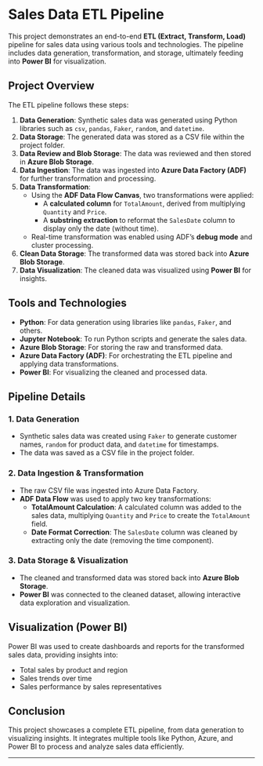 # Sales Data ETL Pipeline

This project demonstrates an end-to-end **ETL (Extract, Transform, Load)** pipeline for sales data using various tools and technologies. The pipeline includes data generation, transformation, and storage, ultimately feeding into **Power BI** for visualization.

## Project Overview

The ETL pipeline follows these steps:
1. **Data Generation**: Synthetic sales data was generated using Python libraries such as `csv`, `pandas`, `Faker`, `random`, and `datetime`.
2. **Data Storage**: The generated data was stored as a CSV file within the project folder.
3. **Data Review and Blob Storage**: The data was reviewed and then stored in **Azure Blob Storage**.
4. **Data Ingestion**: The data was ingested into **Azure Data Factory (ADF)** for further transformation and processing.
5. **Data Transformation**: 
   - Using the **ADF Data Flow Canvas**, two transformations were applied:
     - A **calculated column** for `TotalAmount`, derived from multiplying `Quantity` and `Price`.
     - A **substring extraction** to reformat the `SalesDate` column to display only the date (without time).
   - Real-time transformation was enabled using ADF’s **debug mode** and cluster processing.
6. **Clean Data Storage**: The transformed data was stored back into **Azure Blob Storage**.
7. **Data Visualization**: The cleaned data was visualized using **Power BI** for insights.

## Tools and Technologies

- **Python**: For data generation using libraries like `pandas`, `Faker`, and others.
- **Jupyter Notebook**: To run Python scripts and generate the sales data.
- **Azure Blob Storage**: For storing the raw and transformed data.
- **Azure Data Factory (ADF)**: For orchestrating the ETL pipeline and applying data transformations.
- **Power BI**: For visualizing the cleaned and processed data.

## Pipeline Details

### 1. Data Generation
- Synthetic sales data was created using `Faker` to generate customer names, `random` for product data, and `datetime` for timestamps.
- The data was saved as a CSV file in the project folder.

### 2. Data Ingestion & Transformation
- The raw CSV file was ingested into Azure Data Factory.
- **ADF Data Flow** was used to apply two key transformations:
  - **TotalAmount Calculation**: A calculated column was added to the sales data, multiplying `Quantity` and `Price` to create the `TotalAmount` field.
  - **Date Format Correction**: The `SalesDate` column was cleaned by extracting only the date (removing the time component).

### 3. Data Storage & Visualization
- The cleaned and transformed data was stored back into **Azure Blob Storage**.
- **Power BI** was connected to the cleaned dataset, allowing interactive data exploration and visualization.

## Visualization (Power BI)
Power BI was used to create dashboards and reports for the transformed sales data, providing insights into:
- Total sales by product and region
- Sales trends over time
- Sales performance by sales representatives

## Conclusion

This project showcases a complete ETL pipeline, from data generation to visualizing insights. It integrates multiple tools like Python, Azure, and Power BI to process and analyze sales data efficiently.

--------------------------------------------------------------------------------------------------------------------------------------------------------------
